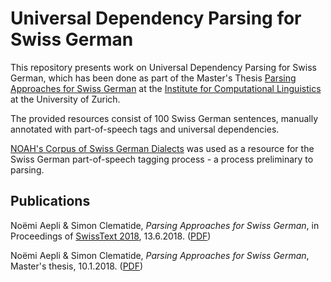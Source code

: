 # Universal Dependency Parsing for Swiss German

This repository presents work on Universal Dependency Parsing for Swiss German, which has been done as part of the Master's Thesis [Parsing Approaches for Swiss German](http://www.cl.uzh.ch/dam/jcr:cdad4255-ddd4-4071-a706-491e75085339/aepli_noemi_1990.pdf) at the [Institute for Computational Linguistics](https://www.cl.uzh.ch/en.html) at the University of Zurich. 

The provided resources consist of 100 Swiss German sentences, manually annotated with part-of-speech tags and universal dependencies. 

[NOAH's Corpus of Swiss German Dialects](https://noe-eva.github.io/NOAH-Corpus/) was used as a resource for the Swiss German part-of-speech tagging process - a process preliminary to parsing.


## Publications

Noëmi Aepli & Simon Clematide, _Parsing Approaches for Swiss German_, in Proceedings of [SwissText 2018](https://www.swisstext.org/), 13.6.2018. ([PDF](http://ceur-ws.org/Vol-2226/paper1.pdf))

Noëmi Aepli & Simon Clematide, _Parsing Approaches for Swiss German_, Master's thesis, 10.1.2018. ([PDF](http://www.cl.uzh.ch/dam/jcr:cdad4255-ddd4-4071-a706-491e75085339/aepli_noemi_1990.pdf))
